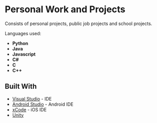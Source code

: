 # Personal Work and Projects

Consists of personal projects, public job projects and school projects.

Languages used:
* **Python**
* **Java**
* **Javascript**
* **C#**
* **C**
* **C++**

## Built With

* [Visual Studio](https://visualstudio.microsoft.com) - IDE
* [Android Studio](https://developer.android.com/studio/?gclid=Cj0KCQiAjszhBRDgARIsAH8Kgvd4H2_3KIGQ5wxug641UrV0mjVwcormroGeoE7eF5HdbYQSHne9OycaAtAMEALw_wcB) - Android IDE
* [xCode](https://developer.apple.com/xcode/ide/) - iOS IDE
* [Unity](https://unity3d.com)


